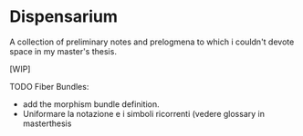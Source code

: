 Dispensarium
=============

A collection of preliminary notes and prelogmena to which i couldn't devote space in my master's thesis.

[WIP]




TODO Fiber Bundles:
* add the morphism bundle definition.
* Uniformare la notazione e i simboli ricorrenti (vedere glossary in masterthesis
